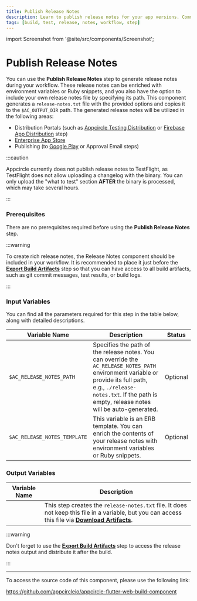 ```yaml
---
title: Publish Release Notes
description: Learn to publish release notes for your app versions. Communicate updates and changes effectively with Appcircle.
tags: [build, test, release, notes, workflow, step]
---
```


import Screenshot from '@site/src/components/Screenshot';

# Publish Release Notes

You can use the **Publish Release Notes** step to generate release notes during your workflow. These release notes can be enriched with environment variables or Ruby snippets, and you also have the option to include your own release notes file by specifying its path. This component generates a `release-notes.txt` file with the provided options and copies it to the `$AC_OUTPUT_DIR` path. The generated release notes will be utilized in the following areas:

- Distribution Portals (such as [Appcircle Testing Distribution](/distribute) or [Firebase App Distribution](/workflows/common-workflow-steps/firebase-app-distribution) step)
- [Enterprise App Store](/enterprise-appstore)
- Publishing (to [Google Play](/publish-integrations/android-publish-integrations/send-to-googleplay) or Approval Email steps)

:::caution

Appcircle currently does not publish release notes to TestFlight, as TestFlight does not allow uploading a changelog with the binary. You can only upload the "what to test" section **AFTER** the binary is processed, which may take several hours.

:::

### Prerequisites

There are no prerequisites required before using the **Publish Release Notes** step.

<Screenshot url='https://cdn.appcircle.io/docs/assets/workflow-publish-release-notes-edit.png' />

:::warning

To create rich release notes, the Release Notes component should be included in your workflow. It is recommended to place it just before the [**Export Build Artifacts**](/workflows/common-workflow-steps/export-build-artifacts) step so that you can have access to all build artifacts, such as git commit messages, test results, or build logs.

:::

### Input Variables

You can find all the parameters required for this step in the table below, along with detailed descriptions.

<Screenshot url='https://cdn.appcircle.io/docs/assets/workflow-publish-release-notes-input.png' />

| Variable Name                | Description                                                                                                                                                                                                                   | Status   |
| ---------------------------- | ----------------------------------------------------------------------------------------------------------------------------------------------------------------------------------------------------------------------------- | -------- |
| `$AC_RELEASE_NOTES_PATH`     | Specifies the path of the release notes. You can override the `AC_RELEASE_NOTES_PATH` environment variable or provide its full path, e.g., `./release-notes.txt`. If the path is empty, release notes will be auto-generated. | Optional |
| `$AC_RELEASE_NOTES_TEMPLATE` | This variable is an ERB template. You can enrich the contents of your release notes with environment variables or Ruby snippets.                                                                                              | Optional |

### Output Variables

| Variable Name | Description                                                                                                                                                                                                                               |
| ------------- | ----------------------------------------------------------------------------------------------------------------------------------------------------------------------------------------------------------------------------------------- |
| ` `           | This step creates the `release-notes.txt` file. It does not keep this file in a variable, but you can access this file via [**Download Artifacts**](/workflows/common-workflow-steps/export-build-artifacts#download-exported-artifacts). |

<Screenshot url='https://cdn.appcircle.io/docs/assets/workflow-publish-release-notes-output.png' />

:::warning

Don't forget to use the [**Export Build Artifacts**](/workflows/common-workflow-steps/export-build-artifacts) step to access the release notes output and distribute it after the build.

:::

---

To access the source code of this component, please use the following link:

https://github.com/appcircleio/appcircle-flutter-web-build-component
